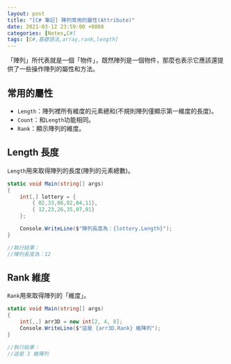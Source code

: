 ```yaml
---
layout: post
title: "[C# 筆記] 陣列常用的屬性(Attribute)"
date: 2021-03-12 23:59:00 +0800
categories: [Notes,C#]
tags: [C#,基礎語法,array,rank,length]
---
```


「陣列」所代表就是一個「物件」，既然陣列是一個物件，那麼也表示它應該還提供了一些操作陣列的屬性和方法。

## 常用的屬性

- `Length`：陣列裡所有維度的元素總和(不規則陣列僅顯示第一維度的長度)。
- `Count`：和`Length`功能相同。
- `Rank`：顯示陣列的維度。



## Length 長度

`Length`用來取得陣列的長度(陣列的元素總數)。

```c#
static void Main(string[] args)
{
    int[,] lottery = {
        { 02,33,06,02,04,11},
        { 12,23,26,35,07,01}
    };

    Console.WriteLine($"陣列長度為：{lottery.Length}");
}

//執行結果：
//陣列長度為：12
```

## Rank 維度

`Rank`用來取得陣列的「維度」。

```c#
static void Main(string[] args)
{
    int[,,] arr3D = new int[2, 4, 8];
    Console.WriteLine($"這是 {arr3D.Rank} 維陣列");
}

//執行結果：
//這是 3 維陣列
```